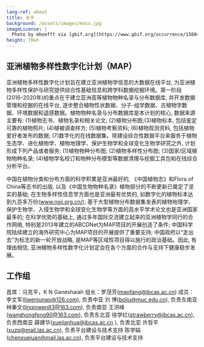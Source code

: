 ```yaml
---
lang-ref: about
title: 关于
background: /assets/images/moss.jpg
imageLicense: |
  Photo by mhoefft via [gbif.org](https://www.gbif.org/occurrence/1580487687)
height: 70vh
---
```


## 亚洲植物多样性数字化计划（MAP）

亚洲植物多样性数字化计划旨在建立亚洲植物学信息的大数据在线平台, 为亚洲植物多样性保护与研究提供综合性基础信息和跨学科数据挖掘环境。第一阶段(2016–2020年)的重点在于建立亚洲高等植物物种名录与分布数据库, 并开发数据管理和挖掘的在线平台, 逐步整合植物性状数据、分子-组学数据、古植物学数据、环境数据和遥感数据。植物物种名录与分布数据库是本计划的核心, 数据来源主要有: (1)植物志书、植物名录和相关论文; (2)植物分布图;(3)植物标本, 包括鉴定可靠的植物照片; (4)植被调查样方; (5)植物考察资料; (6)植物观测资料, 包括植物爱好者发布的数据; (7)数字化的在线数据集。除建设综合性数据平台来服务于植物生态学、进化植物学、植物地理学、保护生物学和全球变化生物学研究之外, 计划形成下列产品或者服务: (1)植物物种分布图; (2)植物多样性分布图; (3)国家/区域植物物种名录; (4)植物学名校订和物种分布模型等数据清理与挖掘工具包和在线综合分析平台。

中国在植物分类和分布方面的科学积累是亚洲最好的, 《中国植物志》和Flora of China等志书的出版, 以及《中国生物物种名录》植物部分的不断更新已奠定了坚实的基础; 在生物多样性信息学方面也是亚洲最有优势的, 如数字化的植物标本达到九百多万份(www.nsii.org.cn/); 基于大型植物分布数据集发表的植物地理学、保护生物学、入侵生物学和全球变化生物学等方面的高水平学术论文也是亚洲国家最多的; 在科学优势的基础上, 通过多年国际交流建立起来的亚洲植物学同行的合作网络, 特别是2013年建立的ABCDNet为MAP项目的开展创造了条件; 中国科学院陆续建立的海外研究中心为MAP项目的开展提供了重要支持; 中国政府以“走出去”为标志的新一轮开放战略, 是MAP等区域性项目得以施行的政治基础。因此, 有理由相信, 亚洲植物多样性数字化计划定会在各个方面的合作与支持下健康稳步发展。

## 工作组
首席：马克平，K N Ganeshaiah
组长：罗茂芳(maofang@ibcas.ac.cn) 
成员：李文军(liwenjunao@126.com), 负责中亚 
     刘  博(boliu@muc.edu.cn), 负责东南亚 
     林秦文(linqinwen83@163.com), 负责南亚 
     王洪峰(wanghongfeng90@163.com), 负责东北亚 
     徐学红(strawberry@ibcas.ac.cn), 负责西南亚 
     薛建华(xuejianhua@ibcas.ac.cn ), 负责北亚 
     许哲平(xuzp@mail.las.ac.cn), 负责平台建设与技术支持 
     陈学娟(chenxuejuan@mail.las.ac.cn), 负责平台建设与技术支持 
